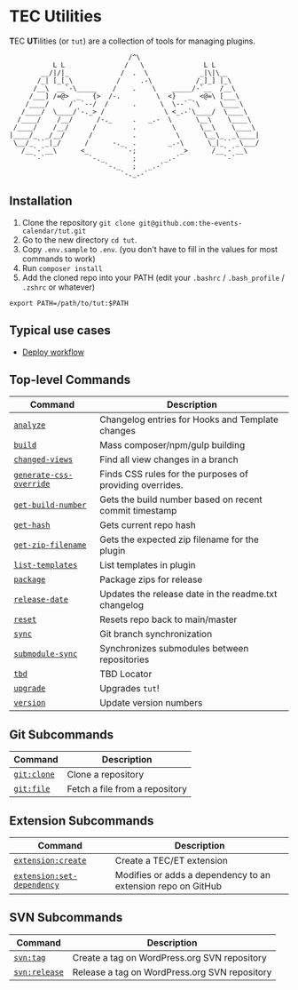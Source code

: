 # TEC Utilities

**T**EC **UT**ilities (or `tut`) are a collection of tools for managing plugins.

```
                              /^\
           L L               /   \               L L
        __/|/|_             /  .  \             _|\|\__
       /_| [_[_\           /     .-\           /_]_] |_\
      /__\  __`-\_____    /    .    \    _____/-`__  /__\
     /___] /=@>  _   {>  /-.         \  <}   _  <@=\ [___\
    /____/     /` `--/  /      .      \  \--` `\     \____\
   /____/  \____/`-._> /               \ <_.-`\____/  \____\
  /____/    /__/      /-._     .   _.-  \      \__\    \____\
 /____/    /__/      /         .         \      \__\    \____\
|____/_  _/__/      /          .          \      \__\_  _\____|
 \__/_ ``_|_/      /      -._  .        _.-\      \_|_`` _\___/
   /__`-`__\      <_         `-;           _>      /__`-`__\
      `-`           `-._       ;       _.-`           `-`
                        `-._   ;   _.-`
                            `-._.-`
```

## Installation

1. Clone the repository `git clone git@github.com:the-events-calendar/tut.git`
1. Go to the new directory `cd tut`.
2. Copy `.env.sample` to `.env`. (you don't have to fill in the values for most commands to work)
3. Run `composer install`
4. Add the cloned repo into your PATH (edit your `.bashrc` / `.bash_profile` / `.zshrc` or whatever)

```
export PATH=/path/to/tut:$PATH
```

## Typical use cases

* [Deploy workflow](docs/deploy-workflow.md)

## Top-level Commands

| Command | Description |
|--|--|
| [`analyze`](docs/commands/analyze.md) | Changelog entries for Hooks and Template changes |
| [`build`](docs/commands/build.md) | Mass composer/npm/gulp building |
| [`changed-views`](docs/commands/changed-views.md) | Find all view changes in a branch |
| [`generate-css-override`](docs/commands/generate-css-override.md) | Finds CSS rules for the purposes of providing overrides. |
| [`get-build-number`](docs/commands/get-build-number.md) | Gets the build number based on recent commit timestamp |
| [`get-hash`](docs/commands/get-hash.md) | Gets current repo hash |
| [`get-zip-filename`](docs/commands/get-zip-filename.md) | Gets the expected zip filename for the plugin |
| [`list-templates`](docs/commands/list-templates.md) | List templates in plugin |
| [`package`](docs/commands/package.md) | Package zips for release |
| [`release-date`](docs/commands/release-date.md) | Updates the release date in the readme.txt changelog |
| [`reset`](docs/commands/reset.md) | Resets repo back to main/master |
| [`sync`](docs/commands/sync.md) | Git branch synchronization |
| [`submodule-sync`](docs/commands/submodule-sync.md) | Synchronizes submodules between repositories |
| [`tbd`](docs/commands/tbd.md) | TBD Locator |
| [`upgrade`](docs/commands/upgrade.md) | Upgrades `tut`! |
| [`version`](docs/commands/version.md) | Update version numbers |

## Git Subcommands

| Command | Description |
|--|--|
| [`git:clone`](docs/commands/git/clone.md) | Clone a repository |
| [`git:file`](docs/commands/git/file.md) | Fetch a file from a repository |


## Extension Subcommands

| Command | Description |
|--|--|
| [`extension:create`](docs/commands/extension/create.md) | Create a TEC/ET extension |
| [`extension:set-dependency`](docs/commands/extension/set-dependency.md) | Modifies or adds a dependency to an extension repo on GitHub |

## SVN Subcommands

| Command                                       | Description                                   |
|-----------------------------------------------|-----------------------------------------------|
| [`svn:tag`](docs/commands/svn/tag.md)         | Create a tag on WordPress.org SVN repository  |
| [`svn:release`](docs/commands/svn/release.md) | Release a tag on WordPress.org SVN repository |

